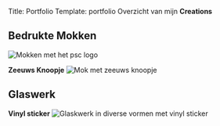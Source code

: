 Title: Portfolio
Template: portfolio
Overzicht van mijn __Creations__

## Bedrukte Mokken

![Mokken met het psc logo]({static}/images/psc-mok.jpeg)

__Zeeuws Knoopje__
![Mok met zeeuws knoopje]({static}/images/zeeuws-knoop-mok.jpg)

## Glaswerk

__Vinyl sticker__
![Glaskwerk in diverse vormen met vinyl sticker]({static}/images/glas-vinyl.jpg)